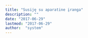 ```yaml
---
title: "Susiję su aparatine įranga"
description: ""
date: "2017-06-29"
lastmod: "2017-06-29"
author:  "system"
---
```




